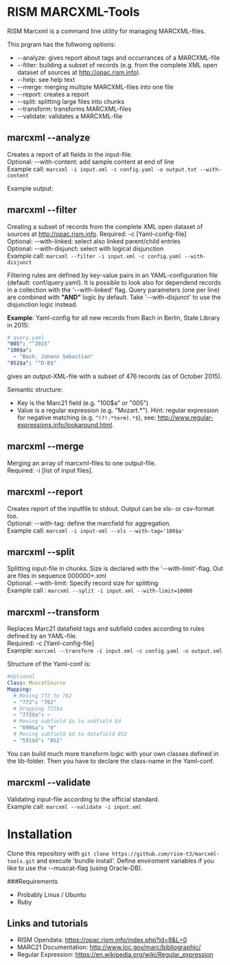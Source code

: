 # RISM MARCXML-Tools

RISM Marcxml is a command line utility for managing MARCXML-files.

This prgram has the follwoing options:

 * --analyze: gives report about tags and occurrances of a MARCXML-file
 * --filter: building a subset of records (e.g. from the complete XML open dataset of sources at http://opac.rism.info). 
 * --help: see help text
 * --merge: merging multiple MARCXML-files into one file
 * --report: creates a report
 * --split: splitting large files into chunks
 * --transform: transforms MARCXML-files
 * --validate: validates a MARCXML-file

## marcxml --analyze
Creates a report of all fields in the input-file.  
Optional: --with-content: add sample content at end of line  
Example call: `marcxml -i input.xml -c config.yaml -o output.txt --with-content`  
 
Example output: 


## marcxml --filter
Creating a subset of records from the complete XML open dataset of sources at http://opac.rism.info. 
Required: -c [Yaml-config-file]  
Optional: --with-linked: select also linked parent/child entries  
Optional: --with-disjunct: select with logical disjunction  
Example call: `marcxml --filter -i input.xml -c config.yaml --with-disjunct`  

Filtering rules are defined by key-value pairs in an YAML-configuration file (default: conf/query.yaml). 
It is possible to look also for dependend records in a collection with the '--with-linked' flag. 
Query parameters (one per line) are combined with __"AND"__ logic by default. Take '--with-disjunct' to use the disjunction logic instead. 

__Example__: Yaml-config for all new records from Bach in Berlin, State Library in 2015: 
```yaml
# query.yaml
"005": "^2015"
"100$a":
  - "Bach, Johann Sebastian"
"852$a": "^D-B$"

```
gives an output-XML-file with a subset of 476 records (as of October 2015). 

Semantic structure:  
* Key is the Marc21 field (e.g. "100$a" or "005")
* Value is a regular expression (e.g. "Mozart.\*"). Hint: regular expression for negative matching (e.g. `^(?!.*term).*$`), see: http://www.regular-expressions.info/lookaround.html. 

## marcxml --merge
Merging an array of marcxml-files to one output-file.  
Required: -i [list of input files].

## marcxml --report
Creates report of the inputfile to stdout. Output can be xls- or csv-format too.  
Optional: --with-tag: define the marcfield for aggregation.  
Example call: `marcxml -i input-xml --xls --with-tag='100$a'`

## marcxml --split
Splitting input-file in chunks. Size is declared with the '--with-limit'-flag. Out are files in sequence 000000+.xml  
Optional: --with-limit: Specify record size for splitting  
Example call : `marcxml --split -i input.xml --with-limit=10000`  

## marcxml --transform
Replaces Marc21 datafield tags and subfield codes according to rules defined by an YAML-file.  
Required: -c [Yaml-config-file]  
Example: `marcxml --transform -i input.xml -c config.yaml -o output.xml`  
 
Structure of the Yaml-conf is:

```yaml
#Optional
Class: MuscatSource
Mapping:
  # Moving 772 to 762 
  - "772": "762"
  # Dropping 772$a
  - "772$a": ~
  # Moving subfield $a to subfield $d
  - "690$a": "d"
  # Moving subfield $d to datafield 852
  - "591$d": "852"
```
You can build much more transform logic with your own classes defined in the lib-folder. Then you have to declare the class-name in the Yaml-conf.

## marcxml --validate
Validating input-file according to the official standard.  
Example call: `marcxml --validate -i input.xml`

# Installation
Clone this repository with `git clone https://github.com/rism-t3/marcxml-tools.git` and execute 'bundle install'. 
Define enviroment variables if you like to use the --muscat-flag (using Oracle-DB).

###Requirements
* Probably Linux / Ubuntu 
* Ruby

## Links and tutorials
* RISM Opendata: https://opac.rism.info/index.php?id=8&L=0
* MARC21 Documentation: http://www.loc.gov/marc/bibliographic/  
* Regular Expression: https://en.wikipedia.org/wiki/Regular_expression

